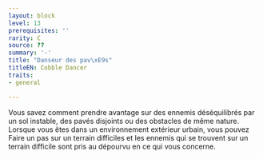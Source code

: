 ```yaml
---
layout: block
level: 13
prerequisites: ''
rarity: C
source: ??
summary: '-'
title: "Danseur des pav\xE9s"
titleEN: Cobble Dancer
traits:
- general

---
```


<p><span id="ctl00_MainContent_DetailedOutput">Vous savez comment prendre avantage sur des ennemis déséquilibrés par un sol instable, des pavés disjoints ou des  obstacles de même nature. Lorsque vous êtes dans un environnement extérieur urbain, vous pouvez Faire un pas sur un terrain difficiles et les ennemis qui se trouvent sur un terrain difficile sont pris au dépourvu en ce qui vous concerne.&nbsp;</span></p>